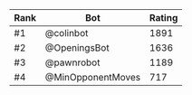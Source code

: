 Rank|Bot|Rating
---|---|---
#1|@colinbot|1891
#2|@OpeningsBot|1636
#3|@pawnrobot|1189
#4|@MinOpponentMoves|717
